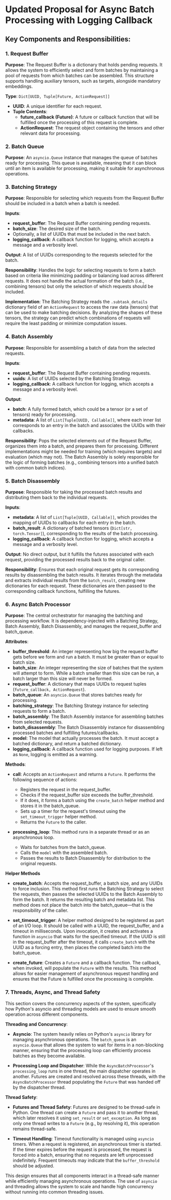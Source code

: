 # Updated Proposal for Async Batch Processing with Logging Callback

## Key Components and Responsibilities:

### 1. Request Buffer
**Purpose**: The Request Buffer is a dictionary that holds pending requests. It 
allows the system to efficiently select and form batches by maintaining a pool 
of requests from which batches can be assembled. This structure supports 
handling auxiliary tensors, such as targets, alongside mandatory embeddings.

**Type**: `Dict[UUID, Tuple[Future, ActionRequest]]`

- **UUID**: A unique identifier for each request.
- **Tuple Contents**:
  - **future_callback (Future)**: A future or callback function that will be 
    fulfilled once the processing of this request is complete.
  - **ActionRequest**: The request object containing the tensors and other 
    relevant data for processing.

### 2. Batch Queue
**Purpose**: An `asyncio.Queue` instance that manages the queue of batches 
ready for processing. This queue is awaitable, meaning that it can block until 
an item is available for processing, making it suitable for asynchronous 
operations.

### 3. Batching Strategy
**Purpose**: Responsible for selecting which requests from the Request Buffer 
should be included in a batch when a batch is needed.

**Inputs**:
- **request_buffer**: The Request Buffer containing pending requests.
- **batch_size**: The desired size of the batch.
- Optionally, a list of UUIDs that must be included in the next batch.
- **logging_callback**: A callback function for logging, which accepts a 
  message and a verbosity level.

**Output**: A list of UUIDs corresponding to the requests selected for the 
batch.

**Responsibility**: Handles the logic for selecting requests to form a batch 
based on criteria like minimizing padding or balancing load across different 
requests. It does not handle the actual formation of the batch (i.e., combining 
tensors) but only the selection of which requests should be included.

**Implementation**: The Batching Strategy reads the `.subtask_details` 
dictionary field of an `ActionRequest` to access the raw data (tensors) that 
can be used to make batching decisions. By analyzing the shapes of these 
tensors, the strategy can predict which combinations of requests will require 
the least padding or minimize computation issues.

### 4. Batch Assembly
**Purpose**: Responsible for assembling a batch of data from the selected 
requests.

**Inputs**:
- **request_buffer**: The Request Buffer containing pending requests.
- **uuids**: A list of UUIDs selected by the Batching Strategy.
- **logging_callback**: A callback function for logging, which accepts a 
  message and a verbosity level.

**Output**:
- **batch**: A fully formed batch, which could be a tensor (or a set of 
  tensors) ready for processing.
- **metadata**: A list of `List[Tuple[UUID, Callable]]`, where each inner list 
  corresponds to an entry in the batch and associates the UUIDs with their 
  callbacks.

**Responsibility**: Pops the selected elements out of the Request Buffer, 
organizes them into a batch, and prepares them for processing. Different 
implementations might be needed for training (which requires targets) and 
evaluation (which may not). The Batch Assembly is solely responsible for the 
logic of forming batches (e.g., combining tensors into a unified batch with 
common batch indices).

### 5. Batch Disassembly
**Purpose**: Responsible for taking the processed batch results and 
distributing them back to the individual requests.

**Inputs**:
- **metadata**: A list of `List[Tuple[UUID, Callable]]`, which provides the 
  mapping of UUIDs to callbacks for each entry in the batch.
- **batch_result**: A dictionary of batched tensors (`Dict[str, torch.Tensor]`), 
  corresponding to the results of the batch processing.
- **logging_callback**: A callback function for logging, which accepts a 
  message and a verbosity level.

**Output**: No direct output, but it fulfills the futures associated with each 
request, providing the processed results back to the original caller.

**Responsibility**: Ensures that each original request gets its corresponding 
results by disassembling the batch results. It iterates through the metadata 
and extracts individual results from the `batch_result`, creating new 
dictionaries for each request. These dictionaries are then passed to the 
corresponding callback functions, fulfilling the futures.

### 6. Async Batch Processor
**Purpose**: The central orchestrator for managing the batching and processing 
workflow. It is dependency-injected with a Batching Strategy, Batch Assembly, 
Batch Disassembly, and manages the request_buffer and batch_queue.

**Attributes**:
- **buffer_threshold**: An integer representing how big the request buffer gets 
  before we form and run a batch. It must be greater than or equal to batch size.
- **batch_size**: An integer representing the size of batches that the system 
  will attempt to form. While a batch smaller than this size can be run, a 
  batch larger than this size will never be formed.
- **request_buffer**: A dictionary that maps UUIDs to request tuples 
  (`future_callback, ActionRequest`).
- **batch_queue**: An `asyncio.Queue` that stores batches ready for processing.
- **batching_strategy**: The Batching Strategy instance for selecting requests 
  to form a batch.
- **batch_assembly**: The Batch Assembly instance for assembling batches from 
  selected requests.
- **batch_disassembly**: The Batch Disassembly instance for disassembling 
  processed batches and fulfilling futures/callbacks.
- **model**: The model that actually processes the batch. It must accept a batched
              dictionary, and return a batched dictionary. 
- **logging_callback**: A callback function used for logging purposes. If left 
  as `None`, logging is emitted as a warning.

**Methods**:
- **__call__**: Accepts an `ActionRequest` and returns a `Future`. It performs 
  the following sequence of actions:
  - Registers the request in the request_buffer.
  - Checks if the request_buffer size exceeds the buffer_threshold.
  - If it does, it forms a batch using the `create_batch` helper method and 
    stores it in the batch_queue.
  - Sets up a timer for the request's timeout using the `set_timeout_trigger` 
    helper method.
  - Returns the `Future` to the caller.

- **processing_loop**: This method runs in a separate thread or as an 
  asynchronous loop.
  - Waits for batches from the batch_queue.
  - Calls the `model` with the assembled batch.
  - Passes the results to Batch Disassembly for distribution to the original 
    requests.


**Helper Methods**
- **create_batch**: Accepts the request_buffer, a batch size, and any UUIDs to 
  force inclusion. This method first runs the Batching Strategy to select the 
  requests, then passes the selected UUIDs to the Batch Assembly to form the 
  batch. It returns the resulting batch and metadata list. This method does 
  not place the batch into the batch_queue—that is the responsibility of the 
  caller.

- **set_timeout_trigger**: A helper method designed to be registered as part of 
  an I/O loop. It should be called with a UUID, the request_buffer, and a 
  timeout in milliseconds. Upon invocation, it creates and activates a 
  function in `asyncio` that waits for the specified timeout. If the UUID is 
  still in the request_buffer after the timeout, it calls `create_batch` with 
  the UUID as a forcing entry, then places the completed batch into the 
  batch_queue.

- **create_future**: Creates a `Future` and a callback function. The callback, 
  when invoked, will populate the `Future` with the results. This method allows 
  for easier management of asynchronous request handling and ensures that the 
  Future is fulfilled once the processing is complete.

### 7. Threads, Async, and Thread Safety
This section covers the concurrency aspects of the system, specifically how 
Python's asyncio and threading models are used to ensure smooth operation 
across different components.

**Threading and Concurrency**:
- **Asyncio**: The system heavily relies on Python's `asyncio` library for 
  managing asynchronous operations. The `batch_queue` is an `asyncio.Queue` 
  that allows the system to wait for items in a non-blocking manner, ensuring 
  that the processing loop can efficiently process batches as they become 
  available.

- **Processing Loop and Dispatcher**: While the `AsyncBatchProcessor`'s 
  `processing_loop` runs in one thread, the main dispatcher operates in 
  another. Futures are created and resolved across these threads, with the 
  `AsyncBatchProcessor` thread populating the `Future` that was handed off by 
  the dispatcher thread.

**Thread Safety**:
- **Futures and Thread Safety**: Futures are designed to be thread-safe in 
  Python. One thread can create a `Future` and pass it to another thread, 
  which later resolves it using `set_result` or `set_exception`. As long as 
  only one thread writes to a `Future` (e.g., by resolving it), this operation 
  remains thread-safe.

- **Timeout Handling**: Timeout functionality is managed using `asyncio` 
  timers. When a request is registered, an asynchronous timer is started. If 
  the timer expires before the request is processed, the request is forced 
  into a batch, ensuring that no requests are left unprocessed indefinitely. 
  Frequent timeouts may indicate that the `buffer_threshold` should be 
  adjusted.

This design ensures that all components interact in a thread-safe manner while 
efficiently managing asynchronous operations. The use of `asyncio` and 
threading allows the system to scale and handle high concurrency without 
running into common threading issues.
